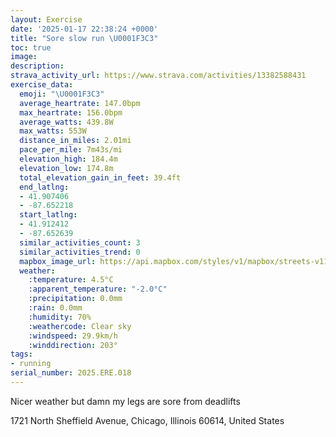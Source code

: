 ```yaml
---
layout: Exercise
date: '2025-01-17 22:38:24 +0000'
title: "Sore slow run \U0001F3C3"
toc: true
image:
description:
strava_activity_url: https://www.strava.com/activities/13382588431
exercise_data:
  emoji: "\U0001F3C3"
  average_heartrate: 147.0bpm
  max_heartrate: 156.0bpm
  average_watts: 439.8W
  max_watts: 553W
  distance_in_miles: 2.01mi
  pace_per_mile: 7m43s/mi
  elevation_high: 184.4m
  elevation_low: 174.8m
  total_elevation_gain_in_feet: 39.4ft
  end_latlng:
  - 41.907406
  - -87.652218
  start_latlng:
  - 41.912412
  - -87.652639
  similar_activities_count: 3
  similar_activities_trend: 0
  mapbox_image_url: https://api.mapbox.com/styles/v1/mapbox/streets-v11/static/path-5+787af2-1.0(e%7Bx~Frj~uOGgA%40M%5Co%40Fa%40b%40cA%60AaBFU%40QAoAEa%40Ho%40Cu%40Bm%40AiAFc%40MmE%40%7DHKkD%40w%40f%40UJAh%40Cd%40%40r%40Cf%40G%5E%3Fh%40C%7C%40DfC%3F~AGpAArAGxA%3FN%40%7CCIrDCpBBzAC%5CEJ%40BLBZ%40hBF%7C%40%3Fh%40Dj%40KfGBxGC%7CAIFS%40_%40CsCD_%40CsABy%40HaBC_%40%40SBq%40%3F%5DB_ACq%40%40CB%3FpBCP%3FrAAFHjBCZ%40XDNb%40bA%5EhA),pin-s-s+e5b22e(-87.65114,41.91171),pin-s-f+89ae00(-87.65084999999998,41.90702999999999)/auto/800x800?access_token=pk.eyJ1Ijoiam9zaGJlY2ttYW4iLCJhIjoiY205eWR2aDd1MWZ6djJrbXc4a3M0bWZleiJ9.XiG9OWkNcZk2QzjJbxLB4A
  weather:
    :temperature: 4.5°C
    :apparent_temperature: "-2.0°C"
    :precipitation: 0.0mm
    :rain: 0.0mm
    :humidity: 70%
    :weathercode: Clear sky
    :windspeed: 29.9km/h
    :winddirection: 203°
tags:
- running
serial_number: 2025.ERE.018
---
```

Nicer weather but damn my legs are sore from deadlifts

1721 North Sheffield Avenue, Chicago, Illinois 60614, United States
